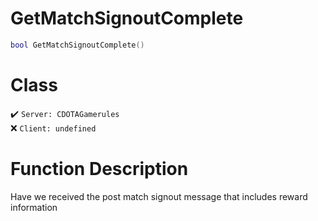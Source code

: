 # GetMatchSignoutComplete
```lua
bool GetMatchSignoutComplete()
```
# Class
✔️ `Server: CDOTAGamerules`  
❌ `Client: undefined`  

# Function Description
Have we received the post match signout message that includes reward information
